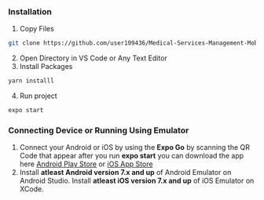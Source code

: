 ### Installation
1. Copy Files 
```sh
git clone https://github.com/user109436/Medical-Services-Management-Mobile-App.git
```
2. Open Directory in VS Code or Any Text Editor
3. Install Packages
```sh
yarn installl
```
4. Run project
```sh
expo start 
```

### Connecting Device or Running Using Emulator

1. Connect your Android or iOS by using the **Expo Go** by scanning the QR Code that appear after you run **expo start**  you can download the app here  [Android Play Store](https://play.google.com/store/apps/details?id=host.exp.exponent&gl=US) or [iOS App Store](https://apps.apple.com/us/app/expo-go/id982107779)
2. Install **atleast Android version 7.x and up** of Android Emulator on Android Studio. Install **atleast iOS version 7.x and up** of iOS Emulator on XCode.
